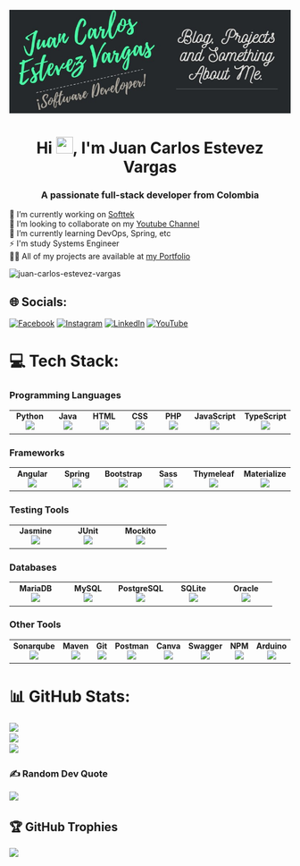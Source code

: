 [![Header](https://raw.githubusercontent.com/Juan-Carlos-Estevez-Vargas/Juan-Carlos-Estevez-Vargas/master/header.jpg "Header")](https://juan-carlos-estevez-vargas.netlify.app/)

<h1 align="center">Hi <img src="https://raw.githubusercontent.com/MartinHeinz/MartinHeinz/master/wave.gif" width="30px" height="30px" />, I'm Juan Carlos Estevez Vargas</h1>

<h3 align="center">A passionate full-stack developer from Colombia</h3>

🔭 I’m currently working on [Softtek](https://www.softtek.com/) <br>👯 I’m looking to collaborate on my [Youtube Channel](https://youtube.com/@apuntesdeuningeniero)<br>🌱 I’m currently learning DevOps, Spring, etc<br>⚡ I'm study Systems Engineer<br>👨‍💻 All of my projects are available at [my Portfolio](https://juan-carlos-estevez-vargas.netlify.app/)

<p align="left"> <img src="https://komarev.com/ghpvc/?username=juan-carlos-estevez-vargas&label=Profile%20views&color=0e75b6&style=flat" alt="juan-carlos-estevez-vargas" /> </p>

## 🌐 Socials:
[![Facebook](https://img.shields.io/badge/Facebook-%231877F2.svg?logo=Facebook&logoColor=white)](https://facebook.com/juancarlos.estevezvargas.98) [![Instagram](https://img.shields.io/badge/Instagram-%23E4405F.svg?logo=Instagram&logoColor=white)](https://instagram.com/juankestevez) [![LinkedIn](https://img.shields.io/badge/LinkedIn-%230077B5.svg?logo=linkedin&logoColor=white)](https://linkedin.com/in/juan-carlos-estevez-vargas) [![YouTube](https://img.shields.io/badge/YouTube-%23FF0000.svg?logo=YouTube&logoColor=white)](https://youtube.com/@JuanCarlosEstevezVargas) 

# 💻 Tech Stack:
### Programming Languages
<table width="320px">
    <tbody>
        <tr valign="top">
            <td width="80px" align="center">
            <span><strong>Python</strong></span><br>
            <img height="32px" src="https://cdn.jsdelivr.net/gh/devicons/devicon/icons/python/python-original.svg">
            </td>
            <td width="80px" align="center">
            <span><strong>Java</strong></span><br>
            <img height="32" src="https://cdn.jsdelivr.net/gh/devicons/devicon/icons/java/java-original.svg">
            </td>
            <td width="80px" align="center">
            <span><strong>HTML</strong></span><br>
            <img height="32" src="https://cdn.jsdelivr.net/gh/devicons/devicon/icons/html5/html5-original.svg">
            </td>
            <td width="80px" align="center">
            <span><strong>CSS</strong></span><br>
            <img height="32px" src="https://cdn.jsdelivr.net/gh/devicons/devicon/icons/css3/css3-original.svg">
            </td>
            <td width="80px" align="center">
            <span><strong>PHP</strong></span><br>
            <img height="32px" src="https://upload.wikimedia.org/wikipedia/commons/2/27/PHP-logo.svg">
            </td>
            <td width="80px" align="center">
            <span><strong>JavaScript</strong></span><br>
            <img height="32px" src="https://upload.wikimedia.org/wikipedia/commons/9/99/Unofficial_JavaScript_logo_2.svg">
            </td>
            <td width="80px" align="center">
            <span><strong>TypeScript</strong></span><br>
            <img height="32px" src="https://upload.wikimedia.org/wikipedia/commons/4/4c/Typescript_logo_2020.svg">
            </td>
        </tr>
    </tbody>
</table> 

### Frameworks
<table width="320px">
    <tbody>
        <tr valign="top">
            <td width="80px" align="center">
            <span><strong>Angular</strong></span><br>
            <img height="32px" src="https://upload.wikimedia.org/wikipedia/commons/c/cf/Angular_full_color_logo.svg">
            </td>
            <td width="80px" align="center">
            <span><strong>Spring</strong></span><br>
            <img height="32" src="https://www.vectorlogo.zone/logos/springio/springio-icon.svg">
            </td>
            <td width="80px" align="center">
            <span><strong>Bootstrap</strong></span><br>
            <img height="32" src="https://upload.wikimedia.org/wikipedia/commons/b/b2/Bootstrap_logo.svg">
            </td>
            <td width="80px" align="center">
            <span><strong>Sass</strong></span><br>
            <img height="32px" src="https://upload.wikimedia.org/wikipedia/commons/9/96/Sass_Logo_Color.svg">
            </td>
            <td width="80px" align="center">
            <span><strong>Thymeleaf</strong></span><br>
            <img height="32px" src="https://upload.wikimedia.org/wikipedia/commons/5/55/Thymeleaf_Logo_with_name_small.png">
            </td>
            <td width="80px" align="center">
            <span><strong>Materialize</strong></span><br>
            <img height="32px" src="https://seeklogo.com/images/M/materialize-logo-0FCAD8A6F8-seeklogo.com.png">
            </td>
        </tr>
    </tbody>
</table>

### Testing Tools
<table width="320px">
    <tbody>
        <tr valign="top">
            <td width="80px" align="center">
            <span><strong>Jasmine</strong></span><br>
            <img height="32px" src="https://www.vectorlogo.zone/logos/jasmine/jasmine-icon.svg">
            </td>
            <td width="80px" align="center">
            <span><strong>JUnit</strong></span><br>
            <img height="32" src="https://upload.wikimedia.org/wikipedia/commons/5/59/JUnit_5_Banner.png">
            </td>
            <td width="80px" align="center">
            <span><strong>Mockito</strong></span><br>
            <img height="32" src="https://upload.wikimedia.org/wikipedia/commons/2/2c/Mockito_Logo.png">
            </td>
        </tr>
    </tbody>
</table>

### Databases
<table width="320px">
    <tbody>
        <tr valign="top">
            <td width="80px" align="center">
            <span><strong>MariaDB</strong></span><br>
            <img height="32px" src="https://upload.wikimedia.org/wikipedia/commons/6/68/Mariadb-seal-browntext.svg">
            </td>
            <td width="80px" align="center">
            <span><strong>MySQL</strong></span><br>
            <img height="32" src="https://upload.wikimedia.org/wikipedia/commons/0/0a/MySQL_textlogo.svg">
            </td>
            <td width="80px" align="center">
            <span><strong>PostgreSQL</strong></span><br>
            <img height="32" src="https://upload.wikimedia.org/wikipedia/commons/2/29/Postgresql_elephant.svg">
            </td>
            <td width="80px" align="center">
            <span><strong>SQLite</strong></span><br>
            <img height="32" src="https://upload.wikimedia.org/wikipedia/commons/3/38/SQLite370.svg">
            </td>
            <td width="80px" align="center">
            <span><strong>Oracle</strong></span><br>
            <img height="32" src="https://upload.wikimedia.org/wikipedia/commons/5/50/Oracle_logo.svg">
            </td>
        </tr>
    </tbody>
</table>

### Other Tools
<table width="320px"> 
    <tbody>
        <tr valign="top">
            <td width="80px" align="center">
            <span><strong>Sonarqube</strong></span><br>
            <img height="32px" src="https://cdn.worldvectorlogo.com/logos/sonarqube-1.svg">
            </td>
            <td width="80px" align="center">
            <span><strong>Maven</strong></span><br>
            <img height="32px" src="https://upload.wikimedia.org/wikipedia/commons/5/52/Apache_Maven_logo.svg">
            </td>
            <td width="80px" align="center">
            <span><strong>Git</strong></span><br>
            <img height="32" src="https://upload.wikimedia.org/wikipedia/commons/e/e0/Git-logo.svg">
            </td>
            <td width="80px" align="center">
            <span><strong>Postman</strong></span><br>
            <img height="32" src="https://www.vectorlogo.zone/logos/getpostman/getpostman-icon.svg">
            </td>
            <td width="80px" align="center">
            <span><strong>Canva</strong></span><br>
            <img height="32" src="https://upload.wikimedia.org/wikipedia/commons/7/74/Canva_logo.png">
            </td>
            <td width="80px" align="center">
            <span><strong>Swagger</strong></span><br>
            <img height="32" src="https://seeklogo.com/images/S/swagger-logo-A49F73BAF4-seeklogo.com.png">
            </td>
            <td width="80px" align="center">
            <span><strong>NPM</strong></span><br>
            <img height="32" src="https://upload.wikimedia.org/wikipedia/commons/d/db/Npm-logo.svg">
            </td>
            <td width="80px" align="center">
            <span><strong>Arduino</strong></span><br>
            <img height="32" src="https://upload.wikimedia.org/wikipedia/commons/8/87/Arduino_Logo.svg">
            </td>
            <td width="80px" align="center">
            <span><strong>ESLint</strong></span><br>
            <img height="32" src="https://upload.wikimedia.org/wikipedia/commons/e/e3/ESLint_logo.svg">
            </td>
        </tr>
    </tbody>
</table>
 
# 📊 GitHub Stats:
![](https://github-readme-stats.vercel.app/api?username=Juan-Carlos-Estevez-Vargas&theme=dracula&hide_border=false&include_all_commits=true&count_private=true)<br/>
![](https://github-readme-streak-stats.herokuapp.com/?user=Juan-Carlos-Estevez-Vargas&theme=dracula&hide_border=false)<br/>
![](https://github-readme-stats.vercel.app/api/top-langs/?username=Juan-Carlos-Estevez-Vargas&theme=dracula&hide_border=false&include_all_commits=true&count_private=true&layout=compact)

### ✍️ Random Dev Quote
![](https://quotes-github-readme.vercel.app/api?type=horizontal&theme=radical)

## 🏆 GitHub Trophies
![](https://github-profile-trophy.vercel.app/?username=Juan-Carlos-Estevez-Vargas&theme=dracula&no-frame=true&no-bg=false&margin-w=4)

